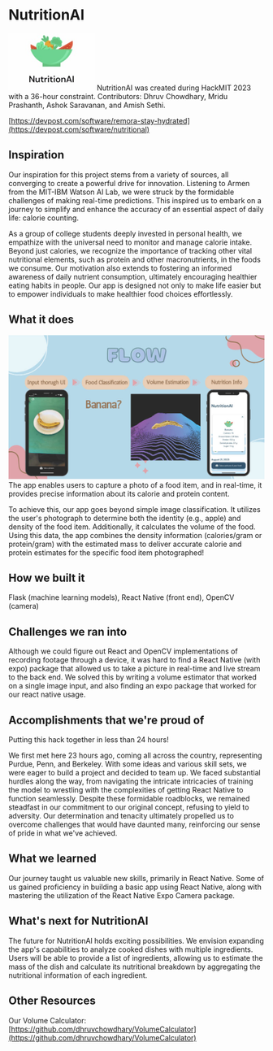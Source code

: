 # NutritionAI
<img src="https://github.com/dhruvchowdhary/NutritionAI/blob/main/NutritionAI.jpeg?raw=true" width="170">
NutritionAI was created during HackMIT 2023 with a 36-hour constraint. Contributors: Dhruv Chowdhary, Mridu Prashanth, Ashok Saravanan, and Amish Sethi.

[https://devpost.com/software/remora-stay-hydrated](https://devpost.com/software/nutritional)

## Inspiration
Our inspiration for this project stems from a variety of sources, all converging to create a powerful drive for innovation. Listening to Armen from the MIT-IBM Watson AI Lab, we were struck by the formidable challenges of making real-time predictions. This inspired us to embark on a journey to simplify and enhance the accuracy of an essential aspect of daily life: calorie counting.

As a group of college students deeply invested in personal health, we empathize with the universal need to monitor and manage calorie intake. Beyond just calories, we recognize the importance of tracking other vital nutritional elements, such as protein and other macronutrients, in the foods we consume. Our motivation also extends to fostering an informed awareness of daily nutrient consumption, ultimately encouraging healthier eating habits in people. Our app is designed not only to make life easier but to empower individuals to make healthier food choices effortlessly.

## What it does
<img src="https://github.com/dhruvchowdhary/NutritionAI/blob/main/assets/images/1721198941523-640bdb70-3cc6-47d6-9e43-328c4d59b9b6_2.jpg?raw=true" width="700">
The app enables users to capture a photo of a food item, and in real-time, it provides precise information about its calorie and protein content.

To achieve this, our app goes beyond simple image classification. It utilizes the user's photograph to determine both the identity (e.g., apple) and density of the food item. Additionally, it calculates the volume of the food. Using this data, the app combines the density information (calories/gram or protein/gram) with the estimated mass to deliver accurate calorie and protein estimates for the specific food item photographed!

## How we built it

Flask (machine learning models), React Native (front end), OpenCV (camera)

## Challenges we ran into

Although we could figure out React and OpenCV implementations of recording footage through a device, it was hard to find a React Native (with expo) package that allowed us to take a picture in real-time and live stream to the back end. We solved this by writing a volume estimator that worked on a single image input, and also finding an expo package that worked for our react native usage.

## Accomplishments that we're proud of

Putting this hack together in less than 24 hours!

We first met here 23 hours ago, coming all across the country, representing Purdue, Penn, and Berkeley. With some ideas and various skill sets, we were eager to build a project and decided to team up. We faced substantial hurdles along the way, from navigating the intricate intricacies of training the model to wrestling with the complexities of getting React Native to function seamlessly. Despite these formidable roadblocks, we remained steadfast in our commitment to our original concept, refusing to yield to adversity. Our determination and tenacity ultimately propelled us to overcome challenges that would have daunted many, reinforcing our sense of pride in what we've achieved.

## What we learned

Our journey taught us valuable new skills, primarily in React Native. Some of us gained proficiency in building a basic app using React Native, along with mastering the utilization of the React Native Expo Camera package.

## What's next for NutritionAl

The future for NutritionAl holds exciting possibilities. We envision expanding the app's capabilities to analyze cooked dishes with multiple ingredients. Users will be able to provide a list of ingredients, allowing us to estimate the mass of the dish and calculate its nutritional breakdown by aggregating the nutritional information of each ingredient.

## Other Resources
Our Volume Calculator: [https://github.com/dhruvchowdhary/VolumeCalculator](https://github.com/dhruvchowdhary/VolumeCalculator)

